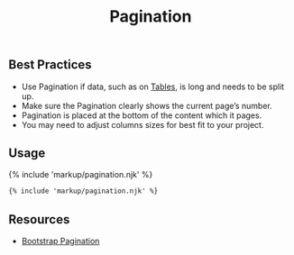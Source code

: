 ﻿---
title: Pagination
summary: Pagination allows users to choose between viewable data sets.
tags: components
layout: guide
eleventyNavigation:
  key: Pagination
  parent: Components
  order: 230
  excerpt: Pagination allows users to choose between viewable data sets.
  img: /img/illustrations/illus-pagination.svg
---

## Best Practices

- Use Pagination if data, such as on [Tables](/components/table), is long and needs to be split up.
- Make sure the Pagination clearly shows the current page’s number.
- Pagination is placed at the bottom of the content which it pages.
- You may need to adjust columns sizes for best fit to your project.

## Usage

{% include 'markup/pagination.njk' %}

``` html
{% include 'markup/pagination.njk' %}
```

## Resources

- <a href="https://getbootstrap.com/docs/4.6/components/pagination/" target="_blank">Bootstrap Pagination</a>